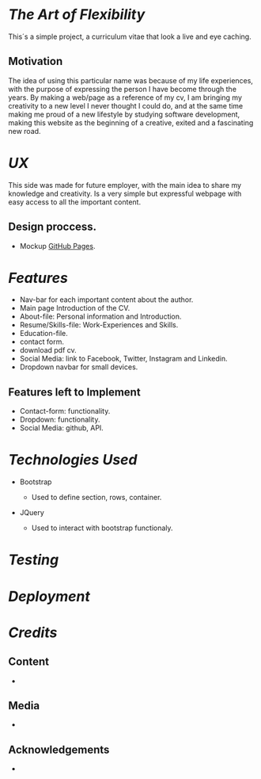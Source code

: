# ***The Art of Flexibility***
This´s a simple project, a curriculum vitae that look a live and eye caching.

## Motivation

The idea of using this particular name was because of my life experiences, with the purpose of expressing the person I have become through the years.
By making a web/page as a reference of my cv, I am bringing my creativity to a new level I never thought I could do, and at the same time making me proud of a new lifestyle by studying software development, making this website as the beginning of a creative, exited and a fascinating new road.  

# ***UX***

This side was made for future employer, with the main idea to share my knowledge and creativity.
Is a very simple but expressful webpage with easy access to all the important content.

## Design proccess.

- Mockup [GitHub Pages](https://github.com/Dbyu85/MSpencer/tree/master/assets/mockup).

# ***Features***

* Nav-bar for each important content about the author.
* Main page Introduction of the CV.
* About-file: Personal information and Introduction.
* Resume/Skills-file: Work-Experiences and Skills.
* Education-file.
* contact form.
* download pdf cv.
* Social Media: link to Facebook, Twitter, Instagram and Linkedin.
* Dropdown navbar for small devices.

## Features left to Implement

* Contact-form: functionality.
* Dropdown: functionality.
* Social Media: github, API.

# ***Technologies Used***

* Bootstrap

  - Used to define section, rows, container.
  
* JQuery

  - Used to interact with bootstrap functionaly.

# ***Testing***

# ***Deployment***

# ***Credits***

 ## Content
 
 -
 
 ## Media
 
 -
 
 ## Acknowledgements
 
 -
 
 















